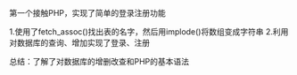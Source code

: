 第一个接触PHP，实现了简单的登录注册功能

1.使用了fetch_assoc()找出表的名字，然后用implode()将数组变成字符串
2.利用对数据库的查询、增加实现了登录、注册

总结：了解了对数据库的增删改查和PHP的基本语法
